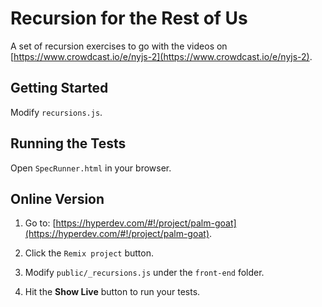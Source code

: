 # Recursion for the Rest of Us
A set of recursion exercises to go with the videos on [https://www.crowdcast.io/e/nyjs-2](https://www.crowdcast.io/e/nyjs-2).

## Getting Started
Modify `recursions.js`.


## Running the Tests
Open `SpecRunner.html` in your browser.

## Online Version
1. Go to: [https://hyperdev.com/#!/project/palm-goat](https://hyperdev.com/#!/project/palm-goat).

2. Click the `Remix project` button.

3. Modify `public/_recursions.js` under the `front-end` folder.

4. Hit the **Show Live** button to run your tests.
